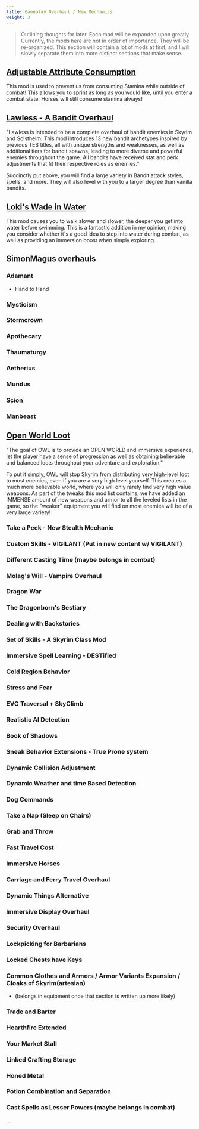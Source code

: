 ```yaml
---
title: Gameplay Overhaul / New Mechanics
weight: 3
---
```

> Outlining thoughts for later. Each mod will be expanded upon greatly.
> Currently, the mods here are not in order of importance. They will be re-organized.
> This section will contain a lot of mods at first, and I will slowly separate them into more distinct sections that make sense.

## [Adjustable Attribute Consumption](https://www.nexusmods.com/skyrimspecialedition/mods/78618)

This mod is used to prevent us from consuming Stamina while outside of combat! This allows you to sprint as long as you would like, until you enter a combat state. Horses will still consume stamina always!

## [Lawless - A Bandit Overhaul](https://www.nexusmods.com/skyrimspecialedition/mods/88080)

"Lawless is intended to be a complete overhaul of bandit enemies in Skyrim and Solstheim. This mod introduces 13 new bandit archetypes inspired by previous TES titles, all with unique strengths and weaknesses, as well as additional tiers for bandit spawns, leading to more diverse and powerful enemies throughout the game. All bandits have received stat and perk adjustments that fit their respective roles as enemies."

Succinctly put above, you will find a large variety in Bandit attack styles, spells, and more. They will also level with you to a larger degree than vanilla bandits.

## [Loki's Wade in Water](https://www.nexusmods.com/skyrimspecialedition/mods/42854)

This mod causes you to walk slower and slower, the deeper you get into water before swimming. This is a fantastic addition in my opinion, making you consider whether it's a good idea to step into water during combat, as well as providing an immersion boost when simply exploring.

## SimonMagus overhauls

### Adamant

- Hand to Hand

### Mysticism

### Stormcrown

### Apothecary

### Thaumaturgy

### Aetherius

### Mundus

### Scion

### Manbeast

## [Open World Loot](https://www.nexusmods.com/skyrimspecialedition/mods/49681)

"The goal of OWL is to provide an OPEN WORLD and immersive experience, let the player have a sense of progression as well as obtaining believable and balanced loots throughout your adventure and exploration."

To put it simply, OWL will stop Skyrim from distributing very high-level loot to most enemies, even if you are a very high level yourself. This creates a much more believable world, where you will only rarely find very high value weapons. As part of the tweaks this mod list contains, we have added an IMMENSE amount of new weapons and armor to all the leveled lists in the game, so the "weaker" equipment you will find on most enemies will be of a very large variety!

### Take a Peek - New Stealth Mechanic

### Custom Skills - VIGILANT (Put in new content w/ VIGILANT)

### Different Casting Time (maybe belongs in combat)

### Molag's Will - Vampire Overhaul

### Dragon War

### The Dragonborn's Bestiary

### Dealing with Backstories

### Set of Skills - A Skyrim Class Mod

### Immersive Spell Learning - DESTified

### Cold Region Behavior

### Stress and Fear

### EVG Traversal + SkyClimb

### Realistic AI Detection

### Book of Shadows

### Sneak Behavior Extensions - True Prone system

### Dynamic Collision Adjustment

### Dynamic Weather and time Based Detection

### Dog Commands

### Take a Nap (Sleep on Chairs)

### Grab and Throw

### Fast Travel Cost

### Immersive Horses

### Carriage and Ferry Travel Overhaul

### Dynamic Things Alternative

### Immersive Display Overhaul

### Security Overhaul

### Lockpicking for Barbarians

### Locked Chests have Keys

### Common Clothes and Armors / Armor Variants Expansion / Cloaks of Skyrim(artesian)

- (belongs in equipment once that section is written up more likely)

### Trade and Barter

### Hearthfire Extended

### Your Market Stall

### Linked Crafting Storage

### Honed Metal

### Potion Combination and Separation

### Cast Spells as Lesser Powers (maybe belongs in combat)

...
